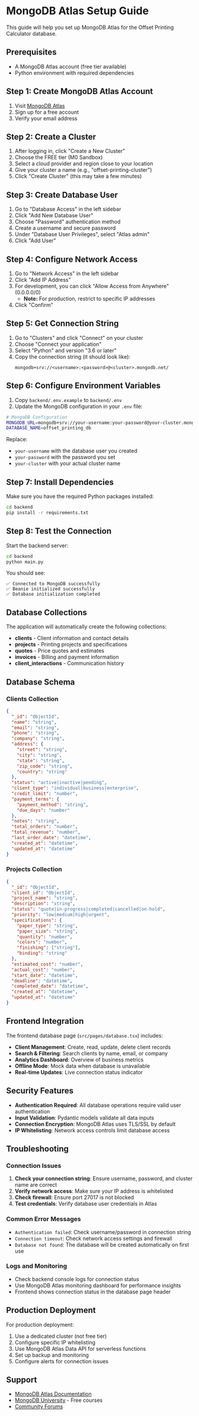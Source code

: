 # MongoDB Atlas Setup Guide

This guide will help you set up MongoDB Atlas for the Offset Printing Calculator database.

## Prerequisites

- A MongoDB Atlas account (free tier available)
- Python environment with required dependencies

## Step 1: Create MongoDB Atlas Account

1. Visit [MongoDB Atlas](https://www.mongodb.com/cloud/atlas)
2. Sign up for a free account
3. Verify your email address

## Step 2: Create a Cluster

1. After logging in, click "Create a New Cluster"
2. Choose the FREE tier (M0 Sandbox)
3. Select a cloud provider and region close to your location
4. Give your cluster a name (e.g., "offset-printing-cluster")
5. Click "Create Cluster" (this may take a few minutes)

## Step 3: Create Database User

1. Go to "Database Access" in the left sidebar
2. Click "Add New Database User"
3. Choose "Password" authentication method
4. Create a username and secure password
5. Under "Database User Privileges", select "Atlas admin"
6. Click "Add User"

## Step 4: Configure Network Access

1. Go to "Network Access" in the left sidebar
2. Click "Add IP Address"
3. For development, you can click "Allow Access from Anywhere" (0.0.0.0/0)
   - **Note:** For production, restrict to specific IP addresses
4. Click "Confirm"

## Step 5: Get Connection String

1. Go to "Clusters" and click "Connect" on your cluster
2. Choose "Connect your application"
3. Select "Python" and version "3.6 or later"
4. Copy the connection string (it should look like):
   ```
   mongodb+srv://<username>:<password>@<cluster>.mongodb.net/
   ```

## Step 6: Configure Environment Variables

1. Copy `backend/.env.example` to `backend/.env`
2. Update the MongoDB configuration in your `.env` file:

```bash
# MongoDB Configuration
MONGODB_URL=mongodb+srv://your-username:your-password@your-cluster.mongodb.net/
DATABASE_NAME=offset_printing_db
```

Replace:
- `your-username` with the database user you created
- `your-password` with the password you set
- `your-cluster` with your actual cluster name

## Step 7: Install Dependencies

Make sure you have the required Python packages installed:

```bash
cd backend
pip install -r requirements.txt
```

## Step 8: Test the Connection

Start the backend server:

```bash
cd backend
python main.py
```

You should see:
```
✅ Connected to MongoDB successfully
✅ Beanie initialized successfully
✅ Database initialization completed
```

## Database Collections

The application will automatically create the following collections:

- **clients** - Client information and contact details
- **projects** - Printing projects and specifications
- **quotes** - Price quotes and estimates
- **invoices** - Billing and payment information
- **client_interactions** - Communication history

## Database Schema

### Clients Collection
```json
{
  "_id": "ObjectId",
  "name": "string",
  "email": "string",
  "phone": "string",
  "company": "string",
  "address": {
    "street": "string",
    "city": "string",
    "state": "string",
    "zip_code": "string",
    "country": "string"
  },
  "status": "active|inactive|pending",
  "client_type": "individual|business|enterprise",
  "credit_limit": "number",
  "payment_terms": {
    "payment_method": "string",
    "due_days": "number"
  },
  "notes": "string",
  "total_orders": "number",
  "total_revenue": "number",
  "last_order_date": "datetime",
  "created_at": "datetime",
  "updated_at": "datetime"
}
```

### Projects Collection
```json
{
  "_id": "ObjectId",
  "client_id": "ObjectId",
  "project_name": "string",
  "description": "string",
  "status": "quote|in-progress|completed|cancelled|on-hold",
  "priority": "low|medium|high|urgent",
  "specifications": {
    "paper_type": "string",
    "paper_size": "string",
    "quantity": "number",
    "colors": "number",
    "finishing": ["string"],
    "binding": "string"
  },
  "estimated_cost": "number",
  "actual_cost": "number",
  "start_date": "datetime",
  "deadline": "datetime",
  "completed_date": "datetime",
  "created_at": "datetime",
  "updated_at": "datetime"
}
```

## Frontend Integration

The frontend database page (`src/pages/database.tsx`) includes:

- **Client Management**: Create, read, update, delete client records
- **Search & Filtering**: Search clients by name, email, or company
- **Analytics Dashboard**: Overview of business metrics
- **Offline Mode**: Mock data when database is unavailable
- **Real-time Updates**: Live connection status indicator

## Security Features

- **Authentication Required**: All database operations require valid user authentication
- **Input Validation**: Pydantic models validate all data inputs
- **Connection Encryption**: MongoDB Atlas uses TLS/SSL by default
- **IP Whitelisting**: Network access controls limit database access

## Troubleshooting

### Connection Issues

1. **Check your connection string**: Ensure username, password, and cluster name are correct
2. **Verify network access**: Make sure your IP address is whitelisted
3. **Check firewall**: Ensure port 27017 is not blocked
4. **Test credentials**: Verify database user credentials in Atlas

### Common Error Messages

- `Authentication failed`: Check username/password in connection string
- `Connection timeout`: Check network access settings and firewall
- `Database not found`: The database will be created automatically on first use

### Logs and Monitoring

- Check backend console logs for connection status
- Use MongoDB Atlas monitoring dashboard for performance insights
- Frontend shows connection status in the database page header

## Production Deployment

For production deployment:

1. Use a dedicated cluster (not free tier)
2. Configure specific IP whitelisting
3. Use MongoDB Atlas Data API for serverless functions
4. Set up backup and monitoring
5. Configure alerts for connection issues

## Support

- [MongoDB Atlas Documentation](https://docs.atlas.mongodb.com/)
- [MongoDB University](https://university.mongodb.com/) - Free courses
- [Community Forums](https://community.mongodb.com/)
